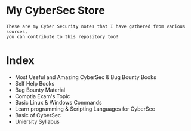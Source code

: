 # My CyberSec Store

    These are my Cyber Security notes that I have gathered from various sources, 
    you can contribute to this repository too!

# Index
- Most Useful and Amazing CyberSec & Bug Bounty Books
- Self Help Books
- Bug Bounty Material
- Comptia Exam's Topic
- Basic Linux & Windows Commands
- Learn programming & Scripting Languages for CyberSec
- Basic of CyberSec
- Uniersity Syllabus 
